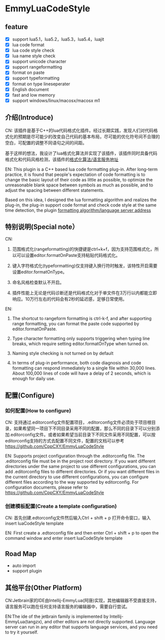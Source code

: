 # EmmyLuaCodeStyle

## feature
- [x] support lua5.1，lua5.2，lua5.3，lua5.4，luajit
- [x] lua code format
- [x] lua code style check
- [x] lua name style check
- [x] support unicode character
- [x] support rangeformatting
- [x] format on paste
- [x] support typeformatting
- [x] format on type lineseperater
- [x] English document
- [x] fast and low memory 
- [x] support windows/linux/macosx/macosx m1

## 介绍(Introduce)

CN: 该插件是基于C++的lua代码格式化插件。经过长期实践，发现人们对代码格式化的预期是尽可能少的改变自己代码的基本布局，尽可能的优化符号间不合理的空白，可配置的调整不同语句之间的间距。

基于这样的想法，我设计了lua格式化算法并实现了该插件，该插件同时具备代码格式化和代码风格检测，该插件的[格式化算法/语言服务地址](https://github.com/CppCXY/EmmyLuaCodeStyle)

EN: This plugin is a C++ based lua code formatting plug-in. After long-term practice, it is found that people's expectation of code formatting is to change the basic layout of their code as little as possible, to optimize the unreasonable blank space between symbols as much as possible, and to adjust the spacing between different statements.

Based on this idea, I designed the lua formatting algorithm and realizes the plug-in, the plug-in support code format and check code style at the same time detection, the plugin [formatting algorithm/language server address](https://github.com/CppCXY/EmmyLuaCodeStyle)

## 特别说明(Special note）

CN: 
1. 范围格式化(rangeformatting)的快捷键是ctrl+k+f，因为支持范围格式化，所以可以设置editor.formatOnPaste支持粘贴代码格式化。

2. 键入字符格式化(typeformatting)仅支持键入换行符时触发，该特性开启需要设置editor.formatOnType。

3. 命名风格检查默认不开启。

4. 插件性能上无论是代码诊断还是代码格式化对于单文件在3万行以内都能立即响应。10万行左右的代码会有2秒的延迟感，足够日常使用。

EN:
1. The shortcut to rangeform formatting is ctrl-k-f, and after supporting range formatting, you can format the paste code supported by editor.formatOnPaste.

2. Type character formatting only supports triggering when typing line breaks, which require setting editor.formatOnType when turned on.

3. Naming style checking is not turned on by default

4. In terms of plug-in performance, both code diagnosis and code formatting can respond immediately to a single file within 30,000 lines. About 100,000 lines of code will have a delay of 2 seconds, which is enough for daily use.

## 配置(Configure)

###  如何配置(How to configure)

CN: 支持通过.editorconfig文件配置项目，.editorconfig文件必须处于项目根目录，如果希望同一项目下不同目录采用不同的配置，那么不同的目录下可以分别添加.editorconfig文件。或者如果希望当前目录下不同文件采用不同配置，可以按editorconfig支持的方式去配置不同文件，配置的文档可以参考 https://github.com/CppCXY/EmmyLuaCodeStyle

EN: Supports project configuration through the .editorconfig file. The .editorconfig file must be in the project root directory. If you want different directories under the same project to use different configurations, you can add .editorconfig files to different directories. Or if you want different files in the current directory to use different configurations, you can configure different files according to the way supported by editorconfig. For configuration documents, please refer to https://github.com/CppCXY/EmmyLuaCodeStyle 

### 创建模板配置(Create a template configuration)

CN: 首先创建.edtorconfig文件然后输入Ctrl + shift + p 打开命令窗口，输入insert luaCodeStyle template

EN: First create a .edtorconfig file and then enter Ctrl + shift + p to open the command window and enter insert luaCodeStyle template

## Road Map

- auto import
- support plugin


## 其他平台(Other Platform)

CN:Jetbrain家的IDE由Intellij-EmmyLua(阿唐)实现，其他编辑器不受直接支持，语言服务可以跑在任何支持语言服务的编辑器中，需要自行尝试。

EN:The ide of the jetbrain family is implemented by Intellij-EmmyLua(tangzx), and other editors are not directly supported. Language server can run in any editor that supports language services, and you need to try it yourself.
